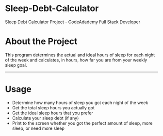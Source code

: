 # Sleep-Debt-Calculator
 Sleep Debt Calculator Project - CodeAdademy Full Stack Developer

# About the Project
This program determines the actual and ideal hours of sleep for each night of the week and calculates, in hours, how far you are from your weekly sleep goal. 

---

# Usage
- Determine how many hours of sleep you got each night of the week
- Get the total sleep hours you actually got
- Get the ideal sleep hours that you prefer
- Calculate your sleep debt (if any)
- Print to the screen whether you got the perfect amount of sleep, more sleep, or need more sleep